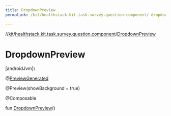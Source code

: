 ```yaml
---
title: DropdownPreview
permalink: /kit/healthstack.kit.task.survey.question.component/-dropdown-preview.html

---
```

//[kit](../../index.html)/[healthstack.kit.task.survey.question.component](index.html)/[DropdownPreview](-dropdown-preview.html)



# DropdownPreview



[androidJvm]\




@[PreviewGenerated](../healthstack.kit.annotation/-preview-generated/index.html)



@Preview(showBackground = true)



@Composable



fun [DropdownPreview](-dropdown-preview.html)()





